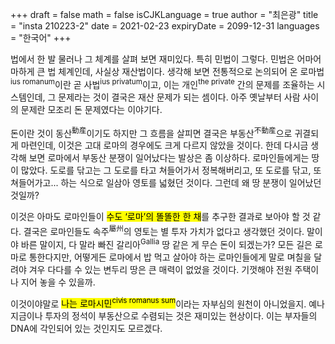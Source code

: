 +++
draft = false
math = false
isCJKLanguage = true
author = "최은광"
title = "insta 210223-2"
date = 2021-02-23
expiryDate = 2099-12-31
languages = "한국어"
+++

법에서 한 발 물러나 그 체계를 살펴 보면 재미있다. 특히 민법이 그렇다. 민법은 어마어마하게 큰 법 체계인데, 사실상 재산법이다. 생각해 보면 전통적으로 논의되어 온 로마법<sup>ius romanum</sup>이란 곧 사법<sup>ius privatum</sup>이고, 이는 개인<sup>the private</sup> 간의 문제를 조율하는 시스템인데, 그 문제라는 것이 결국은 재산 문제가 되는 셈이다. 아주 옛날부터 사람 사이의 문제란 모조리 돈 문제였다는 이야기다.

돈이란 것이 동산<sup>動産</sup>이기도 하지만 그 흐름을 살피면 결국은 부동산<sup>不動産</sup>으로 귀결되게 마련인데, 이것은 고대 로마의 경우에도 크게 다르지 않았을 것이다. 한데 다시금 생각해 보면 로마에서 부동산 분쟁이 일어났다는 발상은 좀 이상하다. 로마인들에게는 땅이 많았다. 도로를 닦고는 그 도로를 타고 쳐들어가서 정복해버리고, 또 도로를 닦고, 또 쳐들어가고... 하는 식으로 일삼아 영토를 넓혔던 것이다. 그런데 왜 땅 분쟁이 일어났던 것일까?

이것은 아마도 로마인들이 <mark>수도 ‘로마’의 똘똘한 한 채</mark>를 추구한 결과로 보아야 할 것 같다. 결국은 로마인들도 속주<sup>屬州</sup>의 영토는 별 투자 가치가 없다고 생각했던 것이다. 말이야 바른 말이지, 다 말라 빠진 갈리아<sup>Gallia</sup> 땅 같은 게 무슨 돈이 되겠는가? 모든 길은 로마로 통한다지만, 어떻게든 로마에서 밥 먹고 살아야 하는 로마인들에게 말로 며칠을 달려야 겨우 다다를 수 있는 변두리 땅은 큰 매력이 없었을 것이다. 기껏해야 전원 주택이나 지어 놓을 수 있을까.

이것이야말로 <mark>나는 로마시민<sup>ciⅵs romanus sum</sup></mark>이라는 자부심의 원천이 아니었을지. 예나 지금이나 투자의 정석이 부동산으로 수렴되는 것은 재미있는 현상이다. 이는 부자들의 DNA에 각인되어 있는 것인지도 모르겠다.
